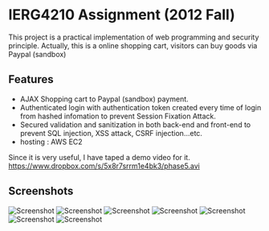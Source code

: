 IERG4210 Assignment (2012 Fall)
========

This project is a practical implementation of web programming and security principle.
Actually, this is a online shopping cart, visitors can buy goods via Paypal (sandbox)

## Features
* AJAX Shopping cart to Paypal (sandbox) payment.
* Authenticated login with authentication token created every time of login from hashed infomation to prevent Session Fixation Attack.
* Secured validation and sanitization in both back-end and front-end to prevent SQL injection, XSS attack, CSRF injection…etc.
* hosting : AWS EC2

Since it is very useful, I have taped a demo video for it.
<https://www.dropbox.com/s/5x8r7srrm1e4bk3/phase5.avi>

## Screenshots
![Screenshot](https://raw.github.com/calvinchankf/ierg4210/master/screenshots/store.png)
![Screenshot](https://raw.github.com/calvinchankf/ierg4210/master/screenshots/checkout1.png)
![Screenshot](https://raw.github.com/calvinchankf/ierg4210/master/screenshots/checkout2.png)
![Screenshot](https://raw.github.com/calvinchankf/ierg4210/master/screenshots/checkout3.png)
![Screenshot](https://raw.github.com/calvinchankf/ierg4210/master/screenshots/adminLogin.png)
![Screenshot](https://raw.github.com/calvinchankf/ierg4210/master/screenshots/admin_panel.png)
![Screenshot](https://raw.github.com/calvinchankf/ierg4210/master/screenshots/checkout4.png)
